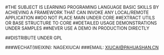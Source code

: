 #THE SUBJECT IS LEARNING PROGRAMING LANGUAGE BASIC SKILLS BY ACHIEVING A FRAMEWORK THAT CAN INVOKE ANY LOCAL/REMOTE APPLICATION
##DO NOT PLACE MAIN UNDER CORE
##EXTRACT UTILS OR BASE STRUCTURE TO CORE
##DETAILED USAGE DEMONSTRATIONS UNDER SAMPLES
##NEVER USE A DEMO IN PRODUCTION DIRECTLY

##DISTRIBUTE UNDER GPL

###WECHAT(WEIXIN): NAGEXIUCAI
###EMAIL: XIUCAI@PAHUASHAN.CN

